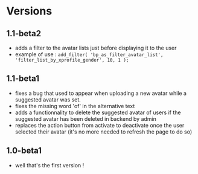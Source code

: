 Versions
========


1.1-beta2
---------

+ adds a filter to the avatar lists just before displaying it to the user 
+ example of use : `add_filter( 'bp_as_filter_avatar_list', 'filter_list_by_xprofile_gender', 10, 1 );`


1.1-beta1
---------

+ fixes a bug that used to appear when uploading a new avatar while a suggested avatar was set.
+ fixes the missing word 'of' in the alternative text
+ adds a functionnality to delete the suggested avatar of users if the suggested avatar has been deleted in backend by admin
+ replaces the action button from activate to deactivate once the user selected their avatar (it's no more needed to refresh the page to do so)


1.0-beta1
---------

+ well that's the first version !